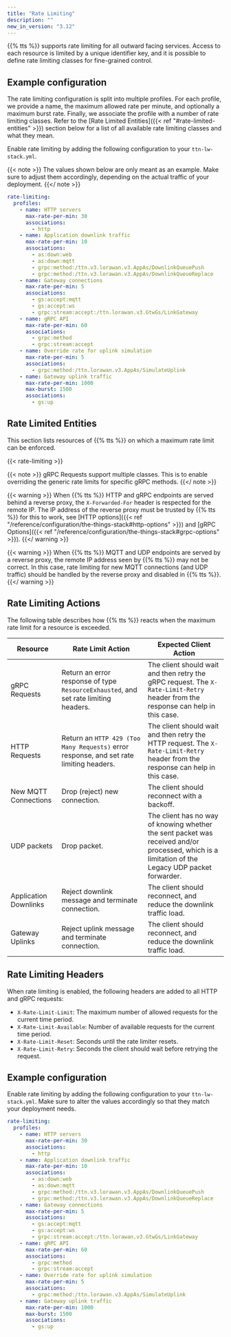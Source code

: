 ```yaml
---
title: "Rate Limiting"
description: ""
new_in_version: "3.12"
---
```


{{% tts %}} supports rate limiting for all outward facing services. Access to each resource is limited by a unique identifier key, and it is possible to define rate limiting classes for fine-grained control.

<!--more-->

## Example configuration

The rate limiting configuration is split into multiple profiles. For each profile, we provide a name, the maximum allowed rate per minute, and optionally a maximum burst rate. Finally, we associate the profile with a number of rate limiting classes. Refer to the [Rate Limited Entities]({{< ref "#rate-limited-entities" >}}) section below for a list of all available rate limiting classes and what they mean.

Enable rate limiting by adding the following configuration to your `ttn-lw-stack.yml`.

{{< note >}} The values shown below are only meant as an example. Make sure to adjust them accordingly, depending on the actual traffic of your deployment. {{</ note >}}

```yaml
rate-limiting:
  profiles:
    - name: HTTP servers
      max-rate-per-min: 30
      associations:
        - http
    - name: Application downlink traffic
      max-rate-per-min: 10
      associations:
        - as:down:web
        - as:down:mqtt
        - grpc:method:/ttn.v3.lorawan.v3.AppAs/DownlinkQueuePush
        - grpc:method:/ttn.v3.lorawan.v3.AppAs/DownlinkQueueReplace
    - name: Gateway connections
      max-rate-per-min: 5
      associations:
        - gs:accept:mqtt
        - gs:accept:ws
        - grpc:stream:accept:/ttn.lorawan.v3.GtwGs/LinkGateway
    - name: gRPC API
      max-rate-per-min: 60
      associations:
        - grpc:method
        - grpc:stream:accept
    - name: Override rate for uplink simulation
      max-rate-per-min: 5
      associations:
        - grpc:method:/ttn.lorawan.v3.AppAs/SimulateUplink
    - name: Gateway uplink traffic
      max-rate-per-min: 1000
      max-burst: 1500
      associations:
        - gs:up
```

## Rate Limited Entities

This section lists resources of {{% tts %}} on which a maximum rate limit can be enforced.

{{< rate-limiting >}}

{{< note >}} gRPC Requests support multiple classes. This is to enable overriding the generic rate limits for specific gRPC methods. {{</ note >}}

{{< warning >}} When {{% tts %}} HTTP and gRPC endpoints are served behind a reverse proxy, the `X-Forwarded-For` header is respected for the remote IP. The IP address of the reverse proxy must be trusted by {{% tts %}} for this to work, see [HTTP options]({{< ref "/reference/configuration/the-things-stack#http-options" >}}) and [gRPC Options]({{< ref "/reference/configuration/the-things-stack#grpc-options" >}}). {{</ warning >}}

{{< warning >}} When {{% tts %}} MQTT and UDP endpoints are served by a reverse proxy, the remote IP address seen by {{% tts %}} may not be correct. In this case, rate limiting for new MQTT connections (and UDP traffic) should be handled by the reverse proxy and disabled in {{% tts %}}. {{</ warning >}}

## Rate Limiting Actions

The following table describes how {{% tts %}} reacts when the maximum rate limit for a resource is exceeded.

| Resource              | Rate Limit Action                                                                       | Expected Client Action                                                                                                                            |
| --------------------- | --------------------------------------------------------------------------------------- | ------------------------------------------------------------------------------------------------------------------------------------------------- |
| gRPC Requests         | Return an error response of type `ResourceExhausted`, and set rate limiting headers.    | The client should wait and then retry the gRPC request. The `X-Rate-Limit-Retry` header from the response can help in this case.                  |
| HTTP Requests         | Return an `HTTP 429 (Too Many Requests)` error response, and set rate limiting headers. | The client should wait and then retry the HTTP request. The `X-Rate-Limit-Retry` header from the response can help in this case.                  |
| New MQTT Connections  | Drop (reject) new connection.                                                           | The client should reconnect with a backoff.                                                                                                       |
| UDP packets           | Drop packet.                                                                            | The client has no way of knowing whether the sent packet was received and/or processed, which is a limitation of the Legacy UDP packet forwarder. |
| Application Downlinks | Reject downlink message and terminate connection.                                       | The client should reconnect, and reduce the downlink traffic load.                                                                                |
| Gateway Uplinks       | Reject uplink message and terminate connection.                                         | The client should reconnect, and reduce the downlink traffic load.                                                                                |

## Rate Limiting Headers

When rate limiting is enabled, the following headers are added to all HTTP and gRPC requests:

- `X-Rate-Limit-Limit`: The maximum number of allowed requests for the current time period.
- `X-Rate-Limit-Available`: Number of available requests for the current time period.
- `X-Rate-Limit-Reset`: Seconds until the rate limiter resets.
- `X-Rate-Limit-Retry`: Seconds the client should wait before retrying the request.

## Example configuration

Enable rate limiting by adding the following configuration to your `ttn-lw-stack.yml`. Make sure to alter the values accordingly so that they match your deployment needs.

```yaml
rate-limiting:
  profiles:
    - name: HTTP servers
      max-rate-per-min: 30
      associations:
        - http
    - name: Application downlink traffic
      max-rate-per-min: 10
      associations:
        - as:down:web
        - as:down:mqtt
        - grpc:method:/ttn.v3.lorawan.v3.AppAs/DownlinkQueuePush
        - grpc:method:/ttn.v3.lorawan.v3.AppAs/DownlinkQueueReplace
    - name: Gateway connections
      max-rate-per-min: 5
      associations:
        - gs:accept:mqtt
        - gs:accept:ws
        - grpc:stream:accept:/ttn.lorawan.v3.GtwGs/LinkGateway
    - name: gRPC API
      max-rate-per-min: 60
      associations:
        - grpc:method
        - grpc:stream:accept
    - name: Override rate for uplink simulation
      max-rate-per-min: 5
      associations:
        - grpc:method:/ttn.lorawan.v3.AppAs/SimulateUplink
    - name: Gateway uplink traffic
      max-rate-per-min: 1000
      max-burst: 1500
      associations:
        - gs:up
```

